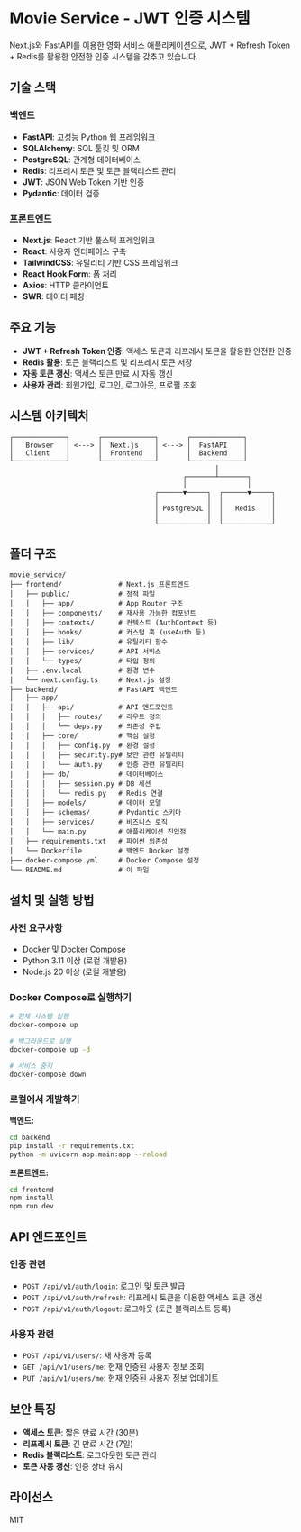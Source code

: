 # Movie Service - JWT 인증 시스템

Next.js와 FastAPI를 이용한 영화 서비스 애플리케이션으로, JWT + Refresh Token + Redis를 활용한 안전한 인증 시스템을 갖추고 있습니다.

## 기술 스택

### 백엔드
- **FastAPI**: 고성능 Python 웹 프레임워크
- **SQLAlchemy**: SQL 툴킷 및 ORM
- **PostgreSQL**: 관계형 데이터베이스
- **Redis**: 리프레시 토큰 및 토큰 블랙리스트 관리
- **JWT**: JSON Web Token 기반 인증
- **Pydantic**: 데이터 검증

### 프론트엔드
- **Next.js**: React 기반 풀스택 프레임워크
- **React**: 사용자 인터페이스 구축
- **TailwindCSS**: 유틸리티 기반 CSS 프레임워크
- **React Hook Form**: 폼 처리
- **Axios**: HTTP 클라이언트
- **SWR**: 데이터 페칭

## 주요 기능

- **JWT + Refresh Token 인증**: 액세스 토큰과 리프레시 토큰을 활용한 안전한 인증
- **Redis 활용**: 토큰 블랙리스트 및 리프레시 토큰 저장
- **자동 토큰 갱신**: 액세스 토큰 만료 시 자동 갱신
- **사용자 관리**: 회원가입, 로그인, 로그아웃, 프로필 조회

## 시스템 아키텍처

```
┌─────────────┐       ┌─────────────┐       ┌─────────────┐
│   Browser   │ <---> │  Next.js    │ <---> │  FastAPI    │
│   Client    │       │  Frontend   │       │  Backend    │
└─────────────┘       └─────────────┘       └─────────────┘
                                                   │
                                           ┌───────┴───────┐
                                           │               │
                                    ┌──────▼─────┐  ┌──────▼─────┐
                                    │            │  │            │
                                    │ PostgreSQL │  │   Redis    │
                                    │            │  │            │
                                    └────────────┘  └────────────┘
```

## 폴더 구조

```
movie_service/
├── frontend/              # Next.js 프론트엔드
│   ├── public/            # 정적 파일
│   │   ├── app/           # App Router 구조
│   │   ├── components/    # 재사용 가능한 컴포넌트
│   │   ├── contexts/      # 컨텍스트 (AuthContext 등)
│   │   ├── hooks/         # 커스텀 훅 (useAuth 등)
│   │   ├── lib/           # 유틸리티 함수
│   │   ├── services/      # API 서비스
│   │   └── types/         # 타입 정의
│   ├── .env.local         # 환경 변수
│   └── next.config.ts     # Next.js 설정
├── backend/               # FastAPI 백엔드
│   ├── app/
│   │   ├── api/           # API 엔드포인트
│   │   │   ├── routes/    # 라우트 정의
│   │   │   └── deps.py    # 의존성 주입
│   │   ├── core/          # 핵심 설정
│   │   │   ├── config.py  # 환경 설정
│   │   │   ├── security.py# 보안 관련 유틸리티
│   │   │   └── auth.py    # 인증 관련 유틸리티
│   │   ├── db/            # 데이터베이스
│   │   │   ├── session.py # DB 세션
│   │   │   └── redis.py   # Redis 연결
│   │   ├── models/        # 데이터 모델
│   │   ├── schemas/       # Pydantic 스키마
│   │   ├── services/      # 비즈니스 로직
│   │   └── main.py        # 애플리케이션 진입점
│   ├── requirements.txt   # 파이썬 의존성
│   └── Dockerfile         # 백엔드 Docker 설정
├── docker-compose.yml     # Docker Compose 설정
└── README.md              # 이 파일
```

## 설치 및 실행 방법

### 사전 요구사항

- Docker 및 Docker Compose
- Python 3.11 이상 (로컬 개발용)
- Node.js 20 이상 (로컬 개발용)

### Docker Compose로 실행하기

```bash
# 전체 시스템 실행
docker-compose up

# 백그라운드로 실행
docker-compose up -d

# 서비스 중지
docker-compose down
```

### 로컬에서 개발하기

**백엔드:**

```bash
cd backend
pip install -r requirements.txt
python -m uvicorn app.main:app --reload
```

**프론트엔드:**

```bash
cd frontend
npm install
npm run dev
```

## API 엔드포인트

### 인증 관련

- `POST /api/v1/auth/login`: 로그인 및 토큰 발급
- `POST /api/v1/auth/refresh`: 리프레시 토큰을 이용한 액세스 토큰 갱신
- `POST /api/v1/auth/logout`: 로그아웃 (토큰 블랙리스트 등록)

### 사용자 관련

- `POST /api/v1/users/`: 새 사용자 등록
- `GET /api/v1/users/me`: 현재 인증된 사용자 정보 조회
- `PUT /api/v1/users/me`: 현재 인증된 사용자 정보 업데이트

## 보안 특징

- **액세스 토큰**: 짧은 만료 시간 (30분)
- **리프레시 토큰**: 긴 만료 시간 (7일)
- **Redis 블랙리스트**: 로그아웃한 토큰 관리
- **토큰 자동 갱신**: 인증 상태 유지

## 라이선스

MIT 